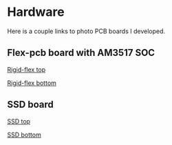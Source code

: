 Hardware
========

Here is a couple links to photo PCB boards I developed.

## Flex-pcb board with AM3517 SOC

[Rigid-flex top](https://www.dropbox.com/s/ijya4gm2fxvbvf1/Rigid-flex_bottom.jpg?dl=0)

[Rigid-flex bottom](https://www.dropbox.com/s/ohm201nzyqqy7gx/Rigid-flex_top.jpg?dl=0)


## SSD board

[SSD top](https://www.dropbox.com/s/ievn4vy99lh590q/SSD_top.jpg?dl=0)

[SSD bottom](https://www.dropbox.com/s/oj0woxz4m5z4wyw/SSD_bottom.jpg?dl=0)
